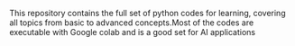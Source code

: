 This repository contains the full set of python codes for learning, covering all topics from basic to advanced concepts.Most of the codes are executable with Google colab and is a good set for AI applications 
